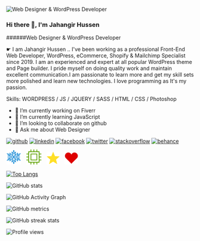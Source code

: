 ![Web Designer & WordPress Developer](https://mir-s3-cdn-cf.behance.net/646a48a8abe37781b84294b1e9111260/5715171c-75ec-44b6-a738-653346366c5a_rwc_341x0x2489x387x3200.png?h=98f160ae9434357f166a5df2b7ee20d2)
### Hi there 👋, I'm Jahangir Hussen
######Web Designer & WordPress Developer


☛ I am Jahangir Hussen .. I've been working as a professional Front-End Web Developer, WordPress, eCommerce, Shopify & Mailchimp Specialist since 2019.
I am an experienced and expert at all popular WordPress theme and Page builder. I pride myself on doing quality work and maintain excellent communication.I am passionate to learn more and get my skill sets more polished and learn new technologies. I love programming as It's my passion.

Skills: WORDPRESS / JS / JQUERY / SASS / HTML / CSS / Photoshop 

- 🔭 I’m currently working on Fiverr 
- 🌱 I’m currently learning JavaScript 
- 👯 I’m looking to collaborate on github 
- 💬 Ask me about Web Designer 


[<img src='https://cdn.jsdelivr.net/npm/simple-icons@3.0.1/icons/github.svg' alt='github' height='40'>](https://github.com/jahangirhusseen)  [<img src='https://cdn.jsdelivr.net/npm/simple-icons@3.0.1/icons/linkedin.svg' alt='linkedin' height='40'>](https://www.linkedin.com/in/jahangirhusseen/)  [<img src='https://cdn.jsdelivr.net/npm/simple-icons@3.0.1/icons/facebook.svg' alt='facebook' height='40'>](https://www.facebook.com/jahangirhusseen)  [<img src='https://cdn.jsdelivr.net/npm/simple-icons@3.0.1/icons/twitter.svg' alt='twitter' height='40'>](https://twitter.com/jahangirhusseen)  [<img src='https://cdn.jsdelivr.net/npm/simple-icons@3.0.1/icons/stackoverflow.svg' alt='stackoverflow' height='40'>](https://stackoverflow.com/users/https://stackoverflow.com/users/12255832/jahangir-hussen)  [<img src='https://cdn.jsdelivr.net/npm/simple-icons@3.0.1/icons/behance.svg' alt='behance' height='40'>](jahangirhussen)  

<a href='https://archiveprogram.github.com/'><img src='https://raw.githubusercontent.com/acervenky/animated-github-badges/master/assets/acbadge.gif' width='40' height='40'></a> <a href='https://docs.github.com/en/developers'><img src='https://raw.githubusercontent.com/acervenky/animated-github-badges/master/assets/devbadge.gif' width='40' height='40'></a> <a href='https://stars.github.com/'><img src='https://raw.githubusercontent.com/acervenky/animated-github-badges/master/assets/starbadge.gif' width='35' height='35'></a> <a href='https://docs.github.com/en/github/supporting-the-open-source-community-with-github-sponsors'><img src='https://raw.githubusercontent.com/acervenky/animated-github-badges/master/assets/sponsorbadge.gif' width='35' height='35'></a> 

[![Top Langs](https://github-readme-stats.vercel.app/api/top-langs/?username=jahangirhusseen)](https://github.com/anuraghazra/github-readme-stats)

![GitHub stats](https://github-readme-stats.vercel.app/api?username=jahangirhusseen&show_icons=true&count_private=true)  

![GitHub Activity Graph](https://activity-graph.herokuapp.com/graph?username=jahangirhusseen)  

![GitHub metrics](https://metrics.lecoq.io/jahangirhusseen)  

![GitHub streak stats](https://github-readme-streak-stats.herokuapp.com/?user=jahangirhusseen)  

![Profile views](https://gpvc.arturio.dev/jahangirhusseen)  
